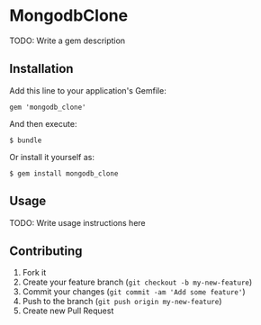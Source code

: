 # MongodbClone

TODO: Write a gem description

## Installation

Add this line to your application's Gemfile:

    gem 'mongodb_clone'

And then execute:

    $ bundle

Or install it yourself as:

    $ gem install mongodb_clone

## Usage

TODO: Write usage instructions here

## Contributing

1. Fork it
2. Create your feature branch (`git checkout -b my-new-feature`)
3. Commit your changes (`git commit -am 'Add some feature'`)
4. Push to the branch (`git push origin my-new-feature`)
5. Create new Pull Request
